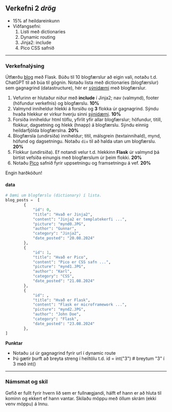 ## Verkefni 2 _drög_
- 15% af heildareinkunn
- Viðfangsefni: 
   1. Listi með dictionaries
   1. Dynamic routing 
   1. Jinja2: include 
   1. Pico CSS safnið

---

### Verkefnalýsing 
Útfærðu [blog](https://www.visindavefur.is/svar.php?id=3225) með Flask. Búðu til 10 blogfærslur að eigin vali, notaðu t.d. ChatGPT til að búa til gögnin. Notaðu lista með dictionaries (blogfærslur) sem gagnagrind (datastructure), hér er [sýnidæmi](#data) með blogfærslur.

1. Vefurinn er hlutaður niður með **include** í Jinja2; nav (valmynd), footer (höfundur verkefnis) og blogfærslu. **10%**
1. Valmynd inniheldur hlekki á forsíðu og **3** flokka úr gagnagrind. Sýndu hvaða hlekkur er virkur hverju sinni [sýnidæmi](https://python-web.teclado.com/section12/lectures/03_base_template_and_nav_bar/#highlighting-the-currently-active-page). **10%**
1. Forsíða inniheldur html töflu, yfirlit yfir allar blogfærslur; höfundur, titill, flokkur, dagsetning og hlekk (hnapp) á blogfærslu. Sýndu einnig heildarfjölda blogfærslna. **20%**
1. Blogfærsla (undirsíða) inniheldur; titil, málsgrein (textainnihald), mynd, höfund og dagsetningu. Notaðu `div` til að halda utan um blogfærslu. **20%**
1. Flokkur (undirsíða). Ef notandi velur t.d. hlekkinn **Flask** úr valmynd þá birtist vefsíða einungis með blogfærslum úr þeim flokki. **20%**
1. Notaðu [Pico]([https://purecss.io/](https://picocss.com/)) safnið fyrir uppsetningu og framsetningu á vef. **20%**

Engin harðkóðun!

#### data

```python
# Dæmi um blogfærslu (dictionary) í lista.
blog_posts =  [
        {
            "id": 0,
            "title": "Hvað er Jinja2",
            "content": "Jinja2 er templatekerfi ...",
            "picture": "mynd0.JPG",
            "author": "Gunnar",
            "category": "Jinja2",
            "date_posted": "20.08.2024"
        },
        {
            "id": 1,
            "title": "Hvað er Pico",
            "content": "Pico er CSS safn ...",
            "picture": "mynd1.JPG",
            "author": "Karl",
            "category": "CSS",
            "date_posted": "21.08.2024"
        },
        {
            "id": ,
            "title": "Hvað er Flask",
            "content": "Flask er microframework ...",
            "picture": "mynd2.JPG",
            "author": "John Doe",
            "category": "Flask",
            "date_posted": "23.08.2024"
        },    
]

```

**Punktar**
-  Notaðu `id` úr gagnagrind fyrir url í dynamic route
-  Þú gætir þurft að breyta streng í heiltölu t.d. id = int("3")  # breytum "3" í 3 með int()

---

### Námsmat og skil 
Gefið er fullt fyrir hvern lið sem er fullnægjandi, hálft ef hann er að hluta til kominn og ekkert ef hann vantar. Skilaðu möppu með öllum skrám (ekki venv möppu) á Innu.

